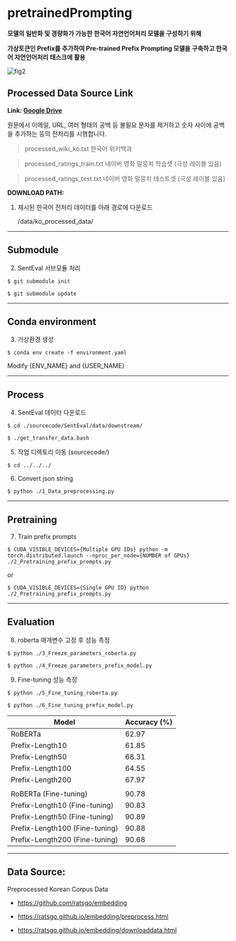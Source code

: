 # **pretrainedPrompting**

**모델의 일반화 및 경량화가 가능한 한국어 자연언어처리 모델을 구성하기 위해**

**가상토큰인 Prefix를 추가하여 Pre-trained Prefix Prompting 모델을 구축하고 한국어 자연언어처리 태스크에 활용**

![fig2](https://user-images.githubusercontent.com/62884475/167860566-8f8d8c77-c57a-4044-8d1f-be121c1904ad.png)

## **Processed Data Source Link**

**Link: [Google Drive](https://drive.google.com/file/d/1kUecR7xO7bsHFmUI6AExtY5u2XXlObOG/view)**

원문에서 이메일, URL, 여러 형태의 공백 등 불필요 문자를 제거하고 숫자 사이에 공백을 추가하는 등의 전처리를 시행합니다.

>processed_wiki_ko.txt			한국어 위키백과

>processed_ratings_train.txt		네이버 영화 말뭉치 학습셋 (극성 레이블 있음)

>processed_ratings_test.txt		네이버 영화 말뭉치 테스트셋 (극성 레이블 있음)


**DOWNLOAD PATH:**

1. 제시된 한국어 전처리 데이터를 아래 경로에 다운로드

	/data/ko_processed_data/

---

## **Submodule**

2. SentEval 서브모듈 처리

```console
$ git submodule init

$ git submodule update
```

---

## **Conda environment**

3. 가상환경 생성

```console
$ conda env create -f environment.yaml
```
Modify {ENV_NAME} and {USER_NAME}

---

## **Process**

4. SentEval 데이터 다운로드

```console
$ cd ./sourcecode/SentEval/data/downstream/

$ ./get_transfer_data.bash
```

5. 작업 디렉토리 이동 (sourcecode/)

```console
$ cd ../../../
```

6. Convert json string

```console
$ python ./1_Data_preprocessing.py
```

---

## **Pretraining**

7. Train prefix prompts

```console
$ CUDA_VISIBLE_DEVICES={Multiple GPU IDs} python -m torch.distributed.launch --nproc_per_node={NUMBER of GPUs} ./2_Pretraining_prefix_prompts.py
```
or

```console
$ CUDA_VISIBLE_DEVICES={Single GPU ID} python ./2_Pretraining_prefix_prompts.py
```

---

## **Evaluation**

8. roberta 매개변수 고정 후 성능 측정

```console
$ python ./3_Freeze_parameters_roberta.py

$ python ./4_Freeze_parameters_prefix_model.py
```

9. Fine-tuning 성능 측정

```console
$ python ./5_Fine_tuning_roberta.py

$ python ./6_Fine_tuning_prefix_model.py
```

| 	Model            			| Accuracy (%) 	|
| ----------------------------- | -------------	|
| RoBERTa            		 	| 62.97    		|
| Prefix-Length10	 		 	| 61.85    		|
| Prefix-Length50	 		 	| 68.31    		|
| Prefix-Length100	 		 	| 64.55    		|
| Prefix-Length200	 		 	| 67.97    		|
| | |
| RoBERTa          (Fine-tuning)| 90.78    		|
| Prefix-Length10  (Fine-tuning)| 90.83    		|
| Prefix-Length50  (Fine-tuning)| 90.89    		|
| Prefix-Length100 (Fine-tuning)| 90.88    		|
| Prefix-Length200 (Fine-tuning)| 90.68    		|
---

## **Data Source:**

Preprocessed Korean Corpus Data

* https://github.com/ratsgo/embedding

* https://ratsgo.github.io/embedding/preprocess.html

* https://ratsgo.github.io/embedding/downloaddata.html

